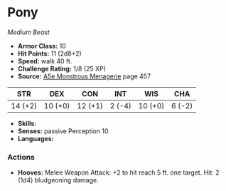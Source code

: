 # Pony

*Medium* *Beast*

- **Armor Class:** 10
- **Hit Points:** 11 (2d8+2)
- **Speed:** walk 40 ft.
- **Challenge Rating:** 1/8 (25 XP)
- **Source:** [A5e Monstrous Menagerie](https://enpublishingrpg.com/products/level-up-monstrous-menagerie-a5e) page 457

| STR | DEX | CON | INT | WIS | CHA |
| --- | --- | --- | --- | --- | --- |
| 14 (+2) | 10 (+0) | 12 (+1) | 2 (-4) | 10 (+0) | 6 (-2) |

- **Skills:** 
- **Senses:** passive Perception 10
- **Languages:** 
### Actions
- **Hooves:** Melee Weapon Attack: +2 to hit  reach 5 ft.  one target. Hit: 2 (1d4) bludgeoning damage.


